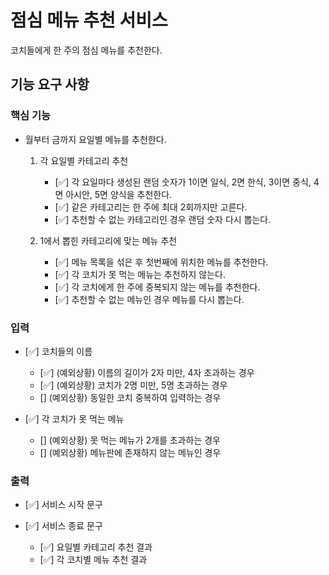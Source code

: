# 점심 메뉴 추천 서비스

코치들에게 한 주의 점심 메뉴를 추천한다.

## 기능 요구 사항

### 핵심 기능

- 월부터 금까지 요일별 메뉴를 추천한다.

  1. 각 요일별 카테고리 추천

     - [✅] 각 요일마다 생성된 랜덤 숫자가 1이면 일식, 2면 한식, 3이면 중식, 4면 아시안, 5면 양식을 추천한다.
     - [✅] 같은 카테고리는 한 주에 최대 2회까지만 고른다.
     - [✅] 추천할 수 없는 카테고리인 경우 랜덤 숫자 다시 뽑는다.

  2. 1에서 뽑힌 카테고리에 맞는 메뉴 추천

     - [✅] 메뉴 목록을 섞은 후 첫번째에 위치한 메뉴를 추천한다.
     - [✅] 각 코치가 못 먹는 메뉴는 추천하지 않는다.
     - [✅] 각 코치에게 한 주에 중복되지 않는 메뉴를 추천한다.
     - [✅] 추천할 수 없는 메뉴인 경우 메뉴를 다시 뽑는다.

### 입력

- [✅] 코치들의 이름

  - [✅] (예외상황) 이름의 길이가 2자 미만, 4자 초과하는 경우
  - [✅] (예외상황) 코치가 2명 미만, 5명 초과하는 경우
  - [] (예외상황) 동일한 코치 중복하여 입력하는 경우

- [✅] 각 코치가 못 먹는 메뉴
  - [] (예외상황) 못 먹는 메뉴가 2개를 초과하는 경우
  - [] (예외상황) 메뉴판에 존재하지 않는 메뉴인 경우

### 출력

- [✅] 서비스 시작 문구

- [✅] 서비스 종료 문구
  - [✅] 요일별 카테고리 추천 결과
  - [✅] 각 코치별 메뉴 추천 결과
